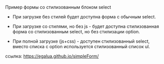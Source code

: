 Пример формы со стилизованным блоком select


* При загрузке без стилей будет доступна форма с обычным select.  

* При загрузке со стилями, но без js - будет доступна стилизованная форма со стилизованным select, но без стилизации option.  

* При полной загрузке (js+css) - доступен стилизованный select, вместо списка с option используется стилизованный список ul.  

ссылка: https://egalua.github.io/simpleForm/